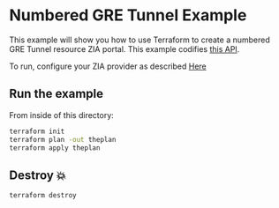 # Numbered GRE Tunnel Example

This example will show you how to use Terraform to create a numbered GRE Tunnel resource ZIA portal.
This example codifies [this API](https://help.zscaler.com/zia/api#/Traffic%20Forwarding/GreTunnelResource_addGreTunnel).

To run, configure your ZIA provider as described [Here](https://github.com/zscaler/terraform-provider-zia/blob/master/docs/index.html.markdown)

## Run the example

From inside of this directory:

```bash
terraform init
terraform plan -out theplan
terraform apply theplan
```

## Destroy 💥

```bash
terraform destroy
```
